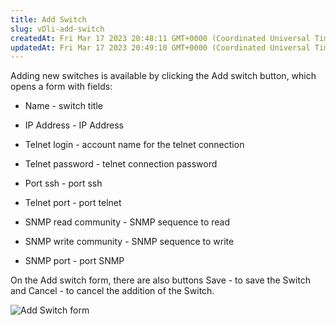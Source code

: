 ```yaml
---
title: Add Switch
slug: vDli-add-switch
createdAt: Fri Mar 17 2023 20:48:11 GMT+0000 (Coordinated Universal Time)
updatedAt: Fri Mar 17 2023 20:49:10 GMT+0000 (Coordinated Universal Time)
---
```


Adding new switches is available by clicking the Add switch button, which opens a form with fields:

*   Name - switch title

*   IP Address - IP Address&#x20;

*   Telnet login - account name for the telnet connection

*   Telnet password - telnet connection password

*   Port ssh - port ssh

*   Telnet port - port telnet

*   SNMP read community - SNMP sequence to read

*   SNMP write community - SNMP sequence to write

*   SNMP port - port  SNMP

On the Add switch form, there are also buttons Save - to save the Switch and Cancel - to cancel the addition of the Switch.

![Add Switch form](../../assets/cBxWXpJEwOMMBC3NOqd2Y_image.png)

